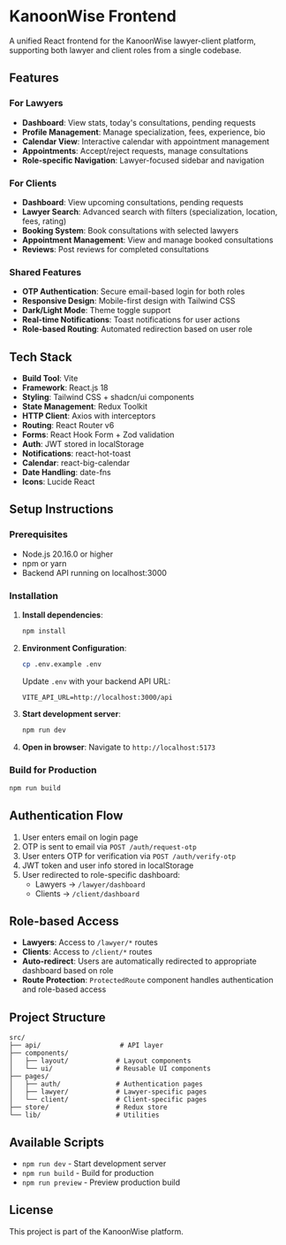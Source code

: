 # KanoonWise Frontend

A unified React frontend for the KanoonWise lawyer-client platform, supporting both lawyer and client roles from a single codebase.

## Features

### For Lawyers
- **Dashboard**: View stats, today's consultations, pending requests
- **Profile Management**: Manage specialization, fees, experience, bio
- **Calendar View**: Interactive calendar with appointment management
- **Appointments**: Accept/reject requests, manage consultations
- **Role-specific Navigation**: Lawyer-focused sidebar and navigation

### For Clients  
- **Dashboard**: View upcoming consultations, pending requests
- **Lawyer Search**: Advanced search with filters (specialization, location, fees, rating)
- **Booking System**: Book consultations with selected lawyers
- **Appointment Management**: View and manage booked consultations
- **Reviews**: Post reviews for completed consultations

### Shared Features
- **OTP Authentication**: Secure email-based login for both roles
- **Responsive Design**: Mobile-first design with Tailwind CSS
- **Dark/Light Mode**: Theme toggle support
- **Real-time Notifications**: Toast notifications for user actions
- **Role-based Routing**: Automated redirection based on user role

## Tech Stack

- **Build Tool**: Vite
- **Framework**: React.js 18
- **Styling**: Tailwind CSS + shadcn/ui components
- **State Management**: Redux Toolkit
- **HTTP Client**: Axios with interceptors
- **Routing**: React Router v6
- **Forms**: React Hook Form + Zod validation
- **Auth**: JWT stored in localStorage
- **Notifications**: react-hot-toast
- **Calendar**: react-big-calendar
- **Date Handling**: date-fns
- **Icons**: Lucide React

## Setup Instructions

### Prerequisites
- Node.js 20.16.0 or higher
- npm or yarn
- Backend API running on localhost:3000

### Installation

1. **Install dependencies**:
   ```bash
   npm install
   ```

2. **Environment Configuration**:
   ```bash
   cp .env.example .env
   ```
   
   Update `.env` with your backend API URL:
   ```
   VITE_API_URL=http://localhost:3000/api
   ```

3. **Start development server**:
   ```bash
   npm run dev
   ```

4. **Open in browser**:
   Navigate to `http://localhost:5173`

### Build for Production

```bash
npm run build
```

## Authentication Flow

1. User enters email on login page
2. OTP is sent to email via `POST /auth/request-otp`
3. User enters OTP for verification via `POST /auth/verify-otp`
4. JWT token and user info stored in localStorage
5. User redirected to role-specific dashboard:
   - Lawyers → `/lawyer/dashboard`
   - Clients → `/client/dashboard`

## Role-based Access

- **Lawyers**: Access to `/lawyer/*` routes
- **Clients**: Access to `/client/*` routes
- **Auto-redirect**: Users are automatically redirected to appropriate dashboard based on role
- **Route Protection**: `ProtectedRoute` component handles authentication and role-based access

## Project Structure

```
src/
├── api/                    # API layer
├── components/
│   ├── layout/            # Layout components
│   └── ui/                # Reusable UI components
├── pages/
│   ├── auth/              # Authentication pages
│   ├── lawyer/            # Lawyer-specific pages
│   └── client/            # Client-specific pages
├── store/                 # Redux store
└── lib/                   # Utilities
```

## Available Scripts

- `npm run dev` - Start development server
- `npm run build` - Build for production
- `npm run preview` - Preview production build

## License

This project is part of the KanoonWise platform.
